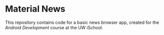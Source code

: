 # Material News
This repository contains code for a basic news browser app, created for the _Android Development_ course at the UW iSchool.

